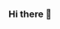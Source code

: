 ### Hi there 👋

<!--
**thiago8970/thiago8970** is a ✨ _special_ ✨ repository because its `README.md` (this file) appears on your GitHub profile.

[![Linkedin Badge](https://img.shields.io/badge/-LinkedIn-blue?style=flat&logo=LinkedIn&logoColor=white)](https://www.linkedin.com/in/flaviabeo/)

- 🔭 I’m currently working on Lopes Consultoria de Imóveis
- 🌱 I’m currently learning Python
- 👯 I’m looking to collaborate on ...
- 🤔 I’m looking for help with ...
- 💬 Ask me about ...
- 📫 How to reach me: ...
- 😄 Pronouns: ...
- ⚡ Fun fact: ...
-->
